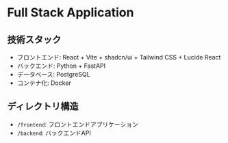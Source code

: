 # Full Stack Application

## 技術スタック
- フロントエンド: React + Vite + shadcn/ui + Tailwind CSS + Lucide React
- バックエンド: Python + FastAPI
- データベース: PostgreSQL
- コンテナ化: Docker

## ディレクトリ構造
- `/frontend`: フロントエンドアプリケーション
- `/backend`: バックエンドAPI


